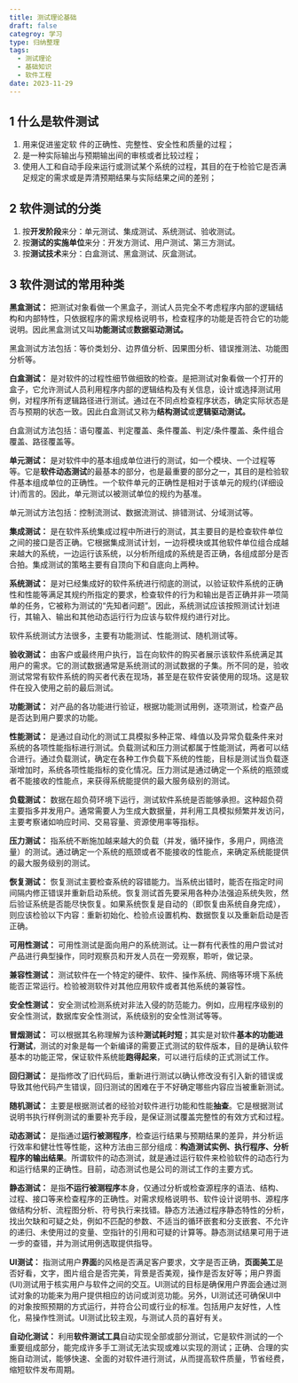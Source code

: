 ```yaml
---
title: 测试理论基础
draft: false
categroy: 学习
type: 归纳整理
tags:
  - 测试理论
  - 基础知识
  - 软件工程
date: 2023-11-29
---
```

## 1 什么是软件测试

1. 用来促进鉴定软 件的正确性、完整性、安全性和质量的过程；
2. 是一种实际输出与预期输出间的审核或者比较过程；
3. 使用人工和自动手段来运行或测试某个系统的过程，其目的在于检验它是否满足规定的需求或是弄清预期结果与实际结果之间的差别；

## 2 软件测试的分类

1. 按**开发阶段**来分：单元测试、集成测试、系统测试、验收测试。
2. 按**测试的实施单位**来分：开发方测试、用户测试、第三方测试。
3. 按**测试技术**来分：白盒测试、黑盒测试、灰盒测试。

## 3 软件测试的常用种类

**黑盒测试：** 把测试对象看做一个黑盒子，测试人员完全不考虑程序内部的逻辑结构和内部特性，只依据程序的需求规格说明书，检查程序的功能是否符合它的功能说明。因此黑盒测试又叫**功能测试**或**数据驱动测试。**

黑盒测试方法包括：等价类划分、边界值分析、因果图分析、错误推测法、功能图分析等。

**白盒测试：** 是对软件的过程性细节做细致的检查。是把测试对象看做一个打开的盒子，它允许测试人员利用程序内部的逻辑结构及有关信息，设计或选择测试用例，对程序所有逻辑路径进行测试。通过在不同点检查程序状态，确定实际状态是否与预期的状态一致。因此白盒测试又称为**结构测试**或**逻辑驱动测试。**

白盒测试方法包括：语句覆盖、判定覆盖、条件覆盖、判定/条件覆盖、条件组合覆盖、路径覆盖等。

**单元测试：** 是对软件中的基本组成单位进行的测试，如一个模块、一个过程等等。它是**软件动态测试**的最基本的部分，也是最重要的部分之一，其目的是检验软件基本组成单位的正确性。一个软件单元的正确性是相对于该单元的规约(详细设计)而言的。因此，单元测试以被测试单位的规约为基准。

单元测试方法包括：控制流测试、数据流测试、排错测试、分域测试等。

**集成测试：** 是在软件系统集成过程中所进行的测试，其主要目的是检查软件单位之间的接口是否正确。它根据集成测试计划，一边将模块或其他软件单位组合成越来越大的系统，一边运行该系统，以分析所组成的系统是否正确，各组成部分是否合拍。集成测试的策略主要有自顶向下和自底向上两种。

**系统测试：** 是对已经集成好的软件系统进行彻底的测试，以验证软件系统的正确性和性能等满足其规约所指定的要求，检查软件的行为和输出是否正确并非一项简单的任务，它被称为测试的“先知者问题”。因此，系统测试应该按照测试计划进行，其输入、输出和其他动态运行行为应该与软件规约进行对比。

软件系统测试方法很多，主要有功能测试、性能测试、随机测试等。

**验收测试：** 由客户或最终用户执行，旨在向软件的购买者展示该软件系统满足其用户的需求。它的测试数据通常是系统测试的测试数据的子集。所不同的是，验收测试常常有软件系统的购买者代表在现场，甚至是在软件安装使用的现场。这是软件在投入使用之前的最后测试。

**功能测试：** 对产品的各功能进行验证，根据功能测试用例，逐项测试，检查产品是否达到用户要求的功能。

**性能测试：** 是通过自动化的测试工具模拟多种正常、峰值以及异常负载条件来对系统的各项性能指标进行测试。负载测试和压力测试都属于性能测试，两者可以结合进行。通过负载测试，确定在各种工作负载下系统的性能，目标是测试当负载逐渐增加时，系统各项性能指标的变化情况。压力测试是通过确定一个系统的瓶颈或者不能接收的性能点，来获得系统能提供的最大服务级别的测试。

**负载测试：** 数据在超负荷环境下运行，测试软件系统是否能够承担。这种超负荷主要指多并发用户。通常需要人为生成大数据量，并利用工具模拟频繁并发访问，主要考察诸如响应时间、交易容量、资源使用率等指标。

**压力测试：** 指系统不断施加越来越大的负载（并发，循环操作，多用户，网络流量）的测试。通过确定一个系统的瓶颈或者不能接收的性能点，来确定系统能提供的最大服务级别的测试。

**恢复测试：** 恢复测试主要检查系统的容错能力。当系统出错时，能否在指定时间间隔内修正错误并重新启动系统。恢复测试首先要采用各种办法强迫系统失败，然后验证系统是否能尽快恢复。如果系统恢复是自动的（即恢复由系统自身完成），则应该检验以下内容：重新初始化、检验点设置机构、数据恢复以及重新启动是否正确。

**可用性测试：** 可用性测试是面向用户的系统测试。让一群有代表性的用户尝试对产品进行典型操作，同时观察员和开发人员在一旁观察，聆听，做记录。

**兼容性测试：** 测试软件在一个特定的硬件、软件、操作系统、网络等环境下系统能否正常运行。检验被测软件对其他应用软件或者其他系统的兼容性。

**安全性测试：** 安全测试检测系统对非法入侵的防范能力。例如，应用程序级别的安全性测试，数据库安全性测试，系统级别的安全性测试等等。

**冒烟测试：** 可以根据其名称理解为该种**测试耗时短**；其实是对软件**基本的功能进行测试**，测试的对象是每一个新编译的需要正式测试的软件版本，目的是确认软件基本的功能正常，保证软件系统能**跑得起来**，可以进行后续的正式测试工作。

**回归测试：** 是指修改了旧代码后，重新进行测试以确认修改没有引入新的错误或导致其他代码产生错误，回归测试的困难在于不好确定哪些内容应当被重新测试。

**随机测试：** 主要是根据测试者的经验对软件进行功能和性能**抽查**。它是根据测试说明书执行样例测试的重要补充手段，是保证测试覆盖完整性的有效方式和过程。

**动态测试：** 是指通过**运行被测程序**，检查运行结果与预期结果的差异，并分析运行效率和健壮性等性能，这种方法由三部分组成：**构造测试实例、执行程序、分析程序的输出结果**。所谓软件的动态测试，就是通过运行软件来检验软件的动态行为和运行结果的正确性。目前，动态测试也是公司的测试工作的主要方式。

**静态测试：** 是指**不运行被测程序**本身，仅通过分析或检查源程序的语法、结构、过程、接口等来检查程序的正确性。对需求规格说明书、软件设计说明书、源程序做结构分析、流程图分析、符号执行来找错。静态方法通过程序静态特性的分析，找出欠缺和可疑之处，例如不匹配的参数、不适当的循环嵌套和分支嵌套、不允许的递归、未使用过的变量、空指针的引用和可疑的计算等。静态测试结果可用于进一步的查错，并为测试用例选取提供指导。

**UI测试：** 指测试用户**界面**的风格是否满足客户要求，文字是否正确，**页面美工**是否好看，文字，图片组合是否完美，背景是否美观，操作是否友好等；用户界面(UI)测试用于核实用户与软件之间的交互。UI测试的目标是确保用户界面会通过测试对象的功能来为用户提供相应的访问或浏览功能。另外，UI测试还可确保UI中的对象按照预期的方式运行，并符合公司或行业的标准。包括用户友好性，人性化，易操作性测试。UI测试比较主观，与测试人员的喜好有关。

**自动化测试：** 利用**软件测试工具**自动实现全部或部分测试，它是软件测试的一个重要组成部分，能完成许多手工测试无法实现或难以实现的测试；正确、合理的实施自动测试，能够快速、全面的对软件进行测试，从而提高软件质量，节省经费，缩短软件发布周期。

